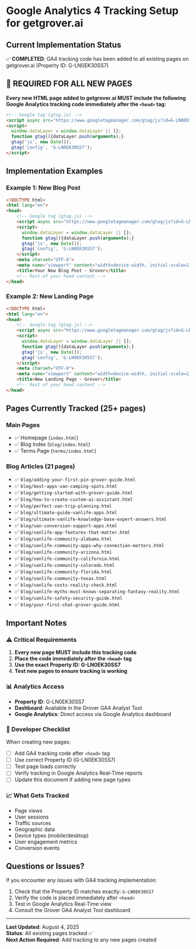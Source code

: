 # Google Analytics 4 Tracking Setup for getgrover.ai

## Current Implementation Status
✅ **COMPLETED**: GA4 tracking code has been added to all existing pages on getgrover.ai (Property ID: G-LN0EK30SS7)

## 🚨 REQUIRED FOR ALL NEW PAGES

**Every new HTML page added to getgrover.ai MUST include the following Google Analytics tracking code immediately after the `<head>` tag:**

```html
<!-- Google tag (gtag.js) -->
<script async src="https://www.googletagmanager.com/gtag/js?id=G-LN0EK30SS7"></script>
<script>
  window.dataLayer = window.dataLayer || [];
  function gtag(){dataLayer.push(arguments);}
  gtag('js', new Date());
  gtag('config', 'G-LN0EK30SS7');
</script>
```

## Implementation Examples

### Example 1: New Blog Post
```html
<!DOCTYPE html>
<html lang="en">
<head>
    <!-- Google tag (gtag.js) -->
    <script async src="https://www.googletagmanager.com/gtag/js?id=G-LN0EK30SS7"></script>
    <script>
      window.dataLayer = window.dataLayer || [];
      function gtag(){dataLayer.push(arguments);}
      gtag('js', new Date());
      gtag('config', 'G-LN0EK30SS7');
    </script>
    <meta charset="UTF-8">
    <meta name="viewport" content="width=device-width, initial-scale=1.0">
    <title>Your New Blog Post - Grover</title>
    <!-- Rest of your head content -->
</head>
```

### Example 2: New Landing Page
```html
<!DOCTYPE html>
<html lang="en">
<head>
    <!-- Google tag (gtag.js) -->
    <script async src="https://www.googletagmanager.com/gtag/js?id=G-LN0EK30SS7"></script>
    <script>
      window.dataLayer = window.dataLayer || [];
      function gtag(){dataLayer.push(arguments);}
      gtag('js', new Date());
      gtag('config', 'G-LN0EK30SS7');
    </script>
    <meta charset="UTF-8">
    <meta name="viewport" content="width=device-width, initial-scale=1.0">
    <title>New Landing Page - Grover</title>
    <!-- Rest of your head content -->
</head>
```

## Pages Currently Tracked (25+ pages)

### Main Pages
- ✅ Homepage (`index.html`)
- ✅ Blog Index (`blog/index.html`)
- ✅ Terms Page (`terms/index.html`)

### Blog Articles (21 pages)
- ✅ `blog/adding-your-first-pin-grover-guide.html`
- ✅ `blog/best-apps-van-camping-spots.html`
- ✅ `blog/getting-started-with-grover-guide.html`
- ✅ `blog/how-to-create-custom-ai-assistant.html`
- ✅ `blog/perfect-van-trip-planning.html`
- ✅ `blog/ultimate-guide-vanlife-apps.html`
- ✅ `blog/ultimate-vanlife-knowledge-base-expert-answers.html`
- ✅ `blog/van-conversion-support-apps.html`
- ✅ `blog/vanlife-app-features-that-matter.html`
- ✅ `blog/vanlife-community-alabama.html`
- ✅ `blog/vanlife-community-apps-why-connection-matters.html`
- ✅ `blog/vanlife-community-arizona.html`
- ✅ `blog/vanlife-community-california.html`
- ✅ `blog/vanlife-community-colorado.html`
- ✅ `blog/vanlife-community-florida.html`
- ✅ `blog/vanlife-community-texas.html`
- ✅ `blog/vanlife-costs-reality-check.html`
- ✅ `blog/vanlife-myths-must-knows-separating-fantasy-reality.html`
- ✅ `blog/vanlife-safety-security-guide.html`
- ✅ `blog/your-first-chat-grover-guide.html`

## Important Notes

### ⚠️ Critical Requirements
1. **Every new page MUST include this tracking code**
2. **Place the code immediately after the `<head>` tag**
3. **Use the exact Property ID: G-LN0EK30SS7**
4. **Test new pages to ensure tracking is working**

### 📊 Analytics Access
- **Property ID**: G-LN0EK30SS7
- **Dashboard**: Available in the Grover GA4 Analyst Tool
- **Google Analytics**: Direct access via Google Analytics dashboard

### 🔧 Developer Checklist
When creating new pages:
- [ ] Add GA4 tracking code after `<head>` tag
- [ ] Use correct Property ID (G-LN0EK30SS7)
- [ ] Test page loads correctly
- [ ] Verify tracking in Google Analytics Real-Time reports
- [ ] Update this document if adding new page types

### 📈 What Gets Tracked
- Page views
- User sessions
- Traffic sources
- Geographic data
- Device types (mobile/desktop)
- User engagement metrics
- Conversion events

## Questions or Issues?
If you encounter any issues with GA4 tracking implementation:
1. Check that the Property ID matches exactly: `G-LN0EK30SS7`
2. Verify the code is placed immediately after `<head>`
3. Test in Google Analytics Real-Time view
4. Consult the Grover GA4 Analyst Tool dashboard

---

**Last Updated**: August 4, 2025  
**Status**: All existing pages tracked ✅  
**Next Action Required**: Add tracking to any new pages created